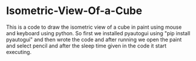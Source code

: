 # Isometric-View-Of-a-Cube
This is a code to draw the isometric view of a cube in paint using mouse and keyboard using python.
So first we installed pyautogui using "pip install pyautogui" and then wrote the code and after running we open the paint and select pencil and after the sleep time given in the code it start executing.
